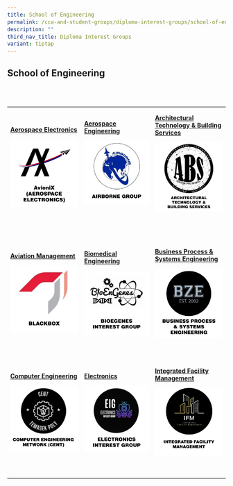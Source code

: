```yaml
---
title: School of Engineering
permalink: /cca-and-student-groups/diploma-interest-groups/school-of-engineering/
description: ""
third_nav_title: Diploma Interest Groups
variant: tiptap
---
```

<h2>School of Engineering</h2>
<p>&nbsp;&nbsp;&nbsp; &nbsp;&nbsp;&nbsp;&nbsp;&nbsp;&nbsp;&nbsp; &nbsp;&nbsp;&nbsp;&nbsp;&nbsp;&nbsp;&nbsp;&nbsp;&nbsp;&nbsp;&nbsp;
&nbsp;&nbsp;&nbsp;&nbsp;&nbsp;&nbsp;&nbsp;&nbsp;&nbsp;&nbsp;&nbsp; &nbsp;&nbsp;&nbsp;&nbsp;&nbsp;&nbsp;&nbsp;&nbsp;&nbsp;&nbsp;&nbsp;
&nbsp;&nbsp;&nbsp;&nbsp;&nbsp;&nbsp; &nbsp; &nbsp;&nbsp;&nbsp;&nbsp;&nbsp;&nbsp;&nbsp;
&nbsp; &nbsp;&nbsp;&nbsp;&nbsp;&nbsp;&nbsp;&nbsp;&nbsp;&nbsp;&nbsp; &nbsp;&nbsp;&nbsp;&nbsp;&nbsp;&nbsp;&nbsp;&nbsp;&nbsp;&nbsp;&nbsp;
&nbsp;&nbsp;&nbsp;&nbsp;&nbsp;&nbsp;&nbsp;&nbsp;&nbsp;&nbsp; &nbsp; &nbsp;&nbsp;&nbsp;&nbsp;&nbsp;&nbsp;&nbsp;
&nbsp;&nbsp;&nbsp;&nbsp;&nbsp;&nbsp;&nbsp; &nbsp; &nbsp;&nbsp;&nbsp;&nbsp;&nbsp;&nbsp;&nbsp;&nbsp;&nbsp;&nbsp;
&nbsp;&nbsp;&nbsp;&nbsp;&nbsp;&nbsp;&nbsp;&nbsp;&nbsp;&nbsp;&nbsp; &nbsp;&nbsp;&nbsp;&nbsp;&nbsp;&nbsp;&nbsp;&nbsp;&nbsp;&nbsp;&nbsp;
&nbsp;&nbsp;&nbsp;&nbsp;&nbsp;&nbsp;&nbsp; &nbsp;&nbsp;&nbsp;</p>
<table style="minWidth: 75px">
<colgroup>
<col>
<col>
<col>
</colgroup>
<tbody>
<tr>
<td rowspan="1" colspan="1">
<p><strong><a href="https://www.instagram.com/tpavionix/" rel="noopener noreferrer nofollow" target="_blank">Aerospace Electronics</a></strong>
</p>
<div class="isomer-image-wrapper">
<img style="width: 100%" height="auto" width="100%" alt="" src="/images/Interest Groups/AvioniX.jpg">
</div>
<p>&nbsp;&nbsp;&nbsp;&nbsp; &nbsp;&nbsp;&nbsp;&nbsp;&nbsp;&nbsp;&nbsp;&nbsp;&nbsp;&nbsp;&nbsp;&nbsp;&nbsp;&nbsp;&nbsp;
&nbsp;</p>
</td>
<td rowspan="1" colspan="1">
<p><strong><a href="https://www.instagram.com/tp_airborne/" rel="noopener noreferrer nofollow" target="_blank">Aerospace Engineering</a></strong>
</p>
<div class="isomer-image-wrapper">
<img style="width: 100%" height="auto" width="100%" alt="" src="/images/Interest Groups/Airborne_Group.jpg">
</div>
<p>&nbsp;&nbsp;&nbsp;&nbsp;&nbsp;&nbsp;&nbsp;&nbsp;&nbsp;&nbsp;&nbsp;&nbsp;&nbsp;&nbsp;&nbsp;&nbsp;&nbsp;&nbsp;&nbsp;
&nbsp;&nbsp;&nbsp;&nbsp;&nbsp;&nbsp;&nbsp;&nbsp;&nbsp;&nbsp;&nbsp;&nbsp;
&nbsp;&nbsp;&nbsp;&nbsp;&nbsp;&nbsp;&nbsp;&nbsp;&nbsp;&nbsp;&nbsp;&nbsp;&nbsp;&nbsp;</p>
</td>
<td rowspan="1" colspan="1">
<p><strong><a href="https://www.instagram.com/tp.abs/" rel="noopener noreferrer nofollow" target="_blank">Architectural Technology &amp; Building Services</a></strong>
</p>
<div class="isomer-image-wrapper">
<img style="width: 100%" height="auto" width="100%" alt="" src="/images/Interest Groups/Architectural_Technology___Building_Services.jpg">
</div>
<p>&nbsp;&nbsp;&nbsp;&nbsp;&nbsp;&nbsp;&nbsp;&nbsp;&nbsp;&nbsp;&nbsp;&nbsp;&nbsp;&nbsp;&nbsp;&nbsp;&nbsp;&nbsp;&nbsp;
&nbsp;&nbsp;&nbsp;&nbsp;&nbsp;&nbsp;&nbsp;&nbsp;&nbsp;&nbsp;&nbsp;&nbsp;&nbsp;&nbsp;&nbsp;
&nbsp;&nbsp;&nbsp;&nbsp;&nbsp;&nbsp;&nbsp;&nbsp;&nbsp;&nbsp;&nbsp;</p>
</td>
</tr>
<tr>
<td rowspan="1" colspan="1">
<p><strong><a href="https://www.instagram.com/amsaviators/" rel="noopener noreferrer nofollow" target="_blank">Aviation Management</a></strong>
</p>
<div class="isomer-image-wrapper">
<img style="width: 100%" height="auto" width="100%" alt="" src="/images/Interest Groups/Blackbox.jpg">
</div>
<p>&nbsp;&nbsp;&nbsp;&nbsp;&nbsp;&nbsp;&nbsp;&nbsp;&nbsp;&nbsp;&nbsp;&nbsp;
&nbsp;&nbsp;&nbsp;&nbsp;&nbsp;&nbsp;&nbsp;&nbsp;&nbsp;&nbsp;&nbsp;&nbsp;&nbsp;&nbsp;&nbsp;
&nbsp;</p>
</td>
<td rowspan="1" colspan="1">
<p><strong><a href="https://www.instagram.com/tpbme/" rel="noopener noreferrer nofollow" target="_blank">Biomedical Engineering</a></strong>
</p>
<div class="isomer-image-wrapper">
<img style="width: 100%" height="auto" width="100%" alt="" src="/images/Interest Groups/BioGenes_Interest_Group.jpg">
</div>
<p>&nbsp;&nbsp;&nbsp;&nbsp;&nbsp;&nbsp;&nbsp;&nbsp;&nbsp;&nbsp;&nbsp;&nbsp;&nbsp;&nbsp;&nbsp;&nbsp;&nbsp;&nbsp;&nbsp;
&nbsp;&nbsp;&nbsp;&nbsp;&nbsp;&nbsp;&nbsp;&nbsp;&nbsp;&nbsp;&nbsp;&nbsp;
&nbsp;&nbsp;</p>
</td>
<td rowspan="1" colspan="1">
<p><strong><a href="https://www.instagram.com/eng_tpbze/" rel="noopener noreferrer nofollow" target="_blank">Business Process &amp; Systems Engineering</a></strong>
</p>
<div class="isomer-image-wrapper">
<img style="width: 100%" height="auto" width="100%" alt="" src="/images/Interest Groups/Business_Process___Systems_Engineering.jpg">
</div>
<p>&nbsp;&nbsp;&nbsp;&nbsp;&nbsp;&nbsp;&nbsp;&nbsp;&nbsp;&nbsp;&nbsp;&nbsp;&nbsp;&nbsp;&nbsp;&nbsp;&nbsp;&nbsp;&nbsp;
&nbsp;&nbsp;&nbsp;&nbsp;&nbsp;&nbsp;&nbsp;&nbsp;&nbsp;&nbsp; &nbsp;&nbsp;&nbsp;&nbsp;</p>
</td>
</tr>
<tr>
<td rowspan="1" colspan="1">
<p><strong><a href="https://www.instagram.com/tp.cen/" rel="noopener noreferrer nofollow" target="_blank">Computer Engineering</a></strong>
</p>
<div class="isomer-image-wrapper">
<img style="width: 100%" height="auto" width="100%" alt="" src="/images/Interest Groups/Computer_Engineering_Network.jpg">
</div>
<p>&nbsp;&nbsp;&nbsp;&nbsp;&nbsp; &nbsp;&nbsp;&nbsp;&nbsp;&nbsp;&nbsp;&nbsp;&nbsp;&nbsp;&nbsp;&nbsp;&nbsp;&nbsp;&nbsp;&nbsp;
&nbsp;&nbsp;&nbsp;&nbsp;&nbsp;&nbsp;&nbsp;&nbsp;&nbsp;&nbsp;&nbsp;</p>
</td>
<td rowspan="1" colspan="1">
<p><strong><a href="https://www.instagram.com/tp_eig/" rel="noopener noreferrer nofollow" target="_blank">Electronics</a></strong>
</p>
<div class="isomer-image-wrapper">
<img style="width: 100%" height="auto" width="100%" alt="" src="/images/Interest Groups/Electronics_Interest_Group.jpg">
</div>
<p>&nbsp;&nbsp;&nbsp;&nbsp;&nbsp;&nbsp;&nbsp;&nbsp;&nbsp;&nbsp;&nbsp;&nbsp;&nbsp;&nbsp;&nbsp;&nbsp;&nbsp;&nbsp;&nbsp;
&nbsp;&nbsp;&nbsp;&nbsp;&nbsp;&nbsp;&nbsp;&nbsp;&nbsp;&nbsp;&nbsp;&nbsp;&nbsp;&nbsp;&nbsp;</p>
</td>
<td rowspan="1" colspan="1">
<p><strong><a href="https://www.instagram.com/ifmclub/" rel="noopener noreferrer nofollow" target="_blank">Integrated Facility Management</a></strong>
</p>
<div class="isomer-image-wrapper">
<img style="width: 100%" height="auto" width="100%" alt="" src="/images/Interest Groups/Integrated_Facility_Management.jpg">
</div>
<p>&nbsp;&nbsp;&nbsp;&nbsp;&nbsp;&nbsp;&nbsp;&nbsp;&nbsp;&nbsp;&nbsp;&nbsp;&nbsp;&nbsp;&nbsp;&nbsp;&nbsp;&nbsp;
&nbsp;&nbsp;&nbsp;&nbsp;&nbsp;&nbsp;&nbsp;&nbsp;&nbsp;&nbsp;&nbsp;&nbsp;&nbsp;&nbsp;&nbsp;</p>
</td>
</tr>
</tbody>
</table>
<p></p>
<p></p>